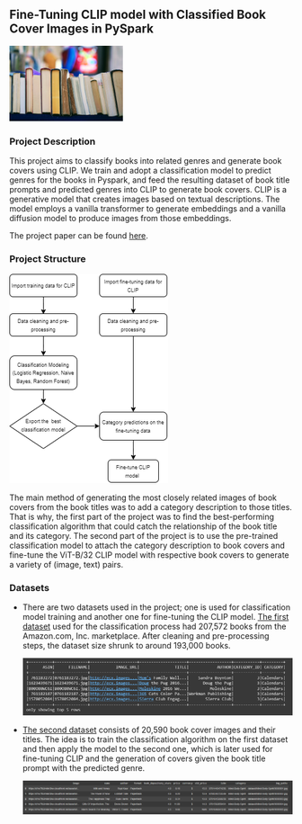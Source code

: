 ## Fine-Tuning CLIP model with Classified Book Cover Images in PySpark

<img src="images/books_cover_background.png" width=40% height=40%>

### Project Description

This project aims to classify books into related genres and generate book covers using CLIP. We train and adopt a classification model to predict genres for the books in Pyspark, and feed the resulting dataset of book title prompts and predicted genres into CLIP to generate book covers. CLIP is a generative model that creates images based on textual descriptions. The model employs a vanilla transformer to generate embeddings and a vanilla diffusion model to produce images from those embeddings.

The project paper can be found [here](reports/).

### Project Structure

![Project structure diagram](images/ist718-prj_structure.png)

The main method of generating the most closely related images of book covers from the book titles was to add a category description to those titles. That is why, the first part of the project was to find the best-performing classification algorithm that could catch the relationship of the book title and its category. The second part of the project is to use the pre-trained classification model to attach the category description to book covers and fine-tune the ViT-B/32 CLIP model with respective book covers to generate a variety of (image, text) pairs.

### Datasets

+ There are two datasets used in the project; one is used for classification model training and another one for fine-tuning the CLIP model. [The first dataset](https://github.com/uchidalab/book-dataset) used for the classification process had 207,572 books from the Amazon.com, Inc. marketplace. After cleaning and pre-processing steps, the dataset size shrunk to around 193,000 books.

  ![first_dataset](images/classification_dataset.png)
  

+ [The second dataset](https://www.kaggle.com/datasets/lukaanicin/book-covers-dataset) consists of 20,590 book cover images and their titles. The idea is to train the classification algorithm on the first dataset and then apply the model to the second one, which is later used for fine-tuning CLIP and the generation of covers given the book title prompt with the predicted genre.

  ![first_dataset](images/CLIP_dataset.png)





